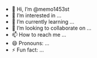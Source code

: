 - 👋 Hi, I’m @memo1453st
- 👀 I’m interested in ...
- 🌱 I’m currently learning ...
- 💞️ I’m looking to collaborate on ...
- 📫 How to reach me ...
- 😄 Pronouns: ...
- ⚡ Fun fact: ...

<!---
memo1453st/memo1453st is a ✨ special ✨ repository because its `README.md` (this file) appears on your GitHub profile.
You can click the Preview link to take a look at your changes.
--->
